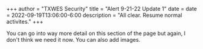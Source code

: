 +++
author = "TXWES Security"
title = "Alert 9-21-22 Update 1"
date = date = 2022-09-19T13:06:00-6:00
description = "All clear. Resume normal activites."
+++

You can go into way more detail on this section of the page but again, I don't think we need it now. You can also add images.
